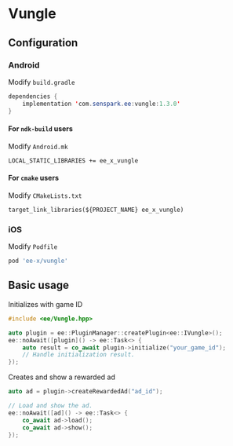 # Vungle
## Configuration
### Android
Modify `build.gradle`
```java
dependencies {
    implementation 'com.senspark.ee:vungle:1.3.0'
}
```

#### For `ndk-build` users
Modify `Android.mk`
```
LOCAL_STATIC_LIBRARIES += ee_x_vungle
```

#### For `cmake` users
Modify `CMakeLists.txt`
```
target_link_libraries(${PROJECT_NAME} ee_x_vungle)
```

### iOS
Modify `Podfile`
```ruby
pod 'ee-x/vungle'
```

## Basic usage
Initializes with game ID
```cpp
#include <ee/Vungle.hpp>

auto plugin = ee::PluginManager::createPlugin<ee::IVungle>();
ee::noAwait([plugin]() -> ee::Task<> {
    auto result = co_await plugin->initialize("your_game_id");
    // Handle initialization result.
});
```

Creates and show a rewarded ad
```cpp
auto ad = plugin->createRewardedAd("ad_id");

// Load and show the ad.
ee::noAwait([ad]() -> ee::Task<> {
    co_await ad->load();
    co_await ad->show();
});
```